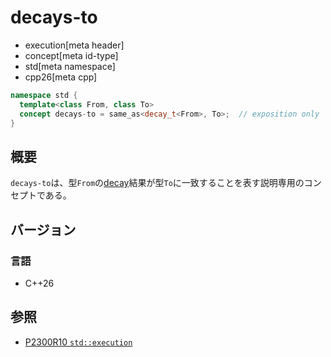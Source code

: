 # decays-to
* execution[meta header]
* concept[meta id-type]
* std[meta namespace]
* cpp26[meta cpp]

```cpp
namespace std {
  template<class From, class To>
  concept decays-to = same_as<decay_t<From>, To>;  // exposition only
}
```

## 概要
`decays-to`は、型`From`の[decay](/reference/type_traits/decay.md)結果が型`To`に一致することを表す説明専用のコンセプトである。


## バージョン
### 言語
- C++26


## 参照
- [P2300R10 `std::execution`](https://www.open-std.org/jtc1/sc22/wg21/docs/papers/2024/p2300r10.html)
